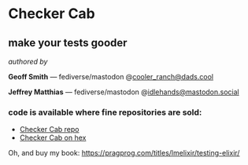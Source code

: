 # Checker Cab
## make your tests gooder


_authored by_

**Geoff Smith** — fediverse/mastodon @cooler_ranch@dads.cool

**Jeffrey Matthias** — fediverse/mastodon @idlehands@mastodon.social



### code is available where fine repositories are sold: 
- [Checker Cab repo](https://github.com/Shimmur/checker_cab)
- [Checker Cab on hex](https://hex.pm/packages/checker_cab)


Oh, and buy my book: https://pragprog.com/titles/lmelixir/testing-elixir/